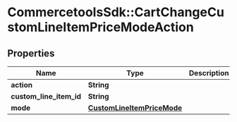 # CommercetoolsSdk::CartChangeCustomLineItemPriceModeAction

## Properties
Name | Type | Description | Notes
------------ | ------------- | ------------- | -------------
**action** | **String** |  | [optional] 
**custom_line_item_id** | **String** |  | [optional] 
**mode** | [**CustomLineItemPriceMode**](CustomLineItemPriceMode.md) |  | [optional] 

